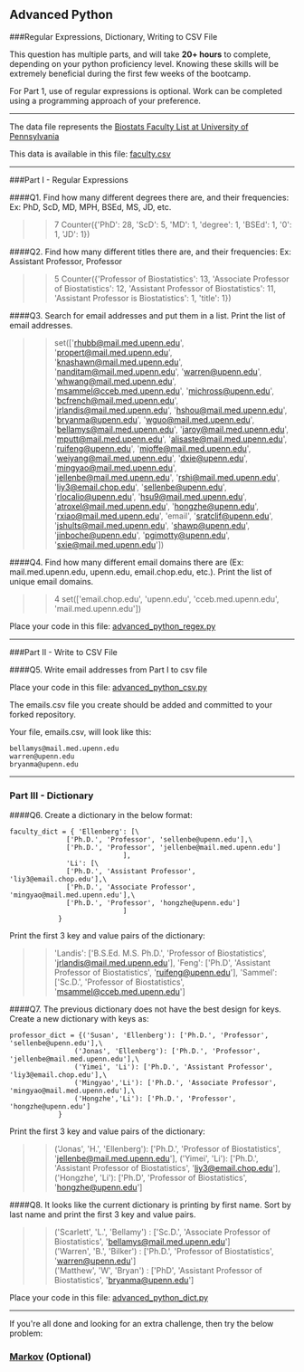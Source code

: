 ## Advanced Python    

###Regular Expressions, Dictionary, Writing to CSV File  

This question has multiple parts, and will take **20+ hours** to complete, depending on your python proficiency level.  Knowing these skills will be extremely beneficial during the first few weeks of the bootcamp.

For Part 1, use of regular expressions is optional.  Work can be completed using a programming approach of your preference. 

---

The data file represents the [Biostats Faculty List at University of Pennsylvania](http://www.med.upenn.edu/cceb/biostat/faculty.shtml)

This data is available in this file:  [faculty.csv](python/faculty.csv)

--- 

###Part I - Regular Expressions  


####Q1. Find how many different degrees there are, and their frequencies: Ex:  PhD, ScD, MD, MPH, BSEd, MS, JD, etc.

>> 7
>> Counter({'PhD': 28, 'ScD': 5, 'MD': 1, 'degree': 1, 'BSEd': 1, '0': 1, 'JD': 1})


####Q2. Find how many different titles there are, and their frequencies:  Ex:  Assistant Professor, Professor

>> 5
>> Counter({'Professor of Biostatistics': 13, 'Associate Professor of Biostatistics': 12, 'Assistant Professor of Biostatistics': 11, 'Assistant Professor is Biostatistics': 1, 'title': 1})


####Q3. Search for email addresses and put them in a list.  Print the list of email addresses.

>> set(['rhubb@mail.med.upenn.edu', 'propert@mail.med.upenn.edu', 'knashawn@mail.med.upenn.edu', 'nanditam@mail.med.upenn.edu', 'warren@upenn.edu', 'whwang@mail.med.upenn.edu', 'msammel@cceb.med.upenn.edu', 'michross@upenn.edu', 'bcfrench@mail.med.upenn.edu', 'jrlandis@mail.med.upenn.edu', 'hshou@mail.med.upenn.edu', 'bryanma@upenn.edu', 'wguo@mail.med.upenn.edu', 'bellamys@mail.med.upenn.edu', 'jaroy@mail.med.upenn.edu', 'mputt@mail.med.upenn.edu', 'alisaste@mail.med.upenn.edu', 'ruifeng@upenn.edu', 'mjoffe@mail.med.upenn.edu', 'weiyang@mail.med.upenn.edu', 'dxie@upenn.edu', 'mingyao@mail.med.upenn.edu', 'jellenbe@mail.med.upenn.edu', 'rshi@mail.med.upenn.edu', 'liy3@email.chop.edu', 'sellenbe@upenn.edu', 'rlocalio@upenn.edu', 'hsu9@mail.med.upenn.edu', 'atroxel@mail.med.upenn.edu', 'hongzhe@upenn.edu', 'rxiao@mail.med.upenn.edu', 'email', 'sratclif@upenn.edu', 'jshults@mail.med.upenn.edu', 'shawp@upenn.edu', 'jinboche@upenn.edu', 'pgimotty@upenn.edu', 'sxie@mail.med.upenn.edu'])


####Q4. Find how many different email domains there are (Ex:  mail.med.upenn.edu, upenn.edu, email.chop.edu, etc.).  Print the list of unique email domains.

>> 4
>> set(['email.chop.edu', 'upenn.edu', 'cceb.med.upenn.edu', 'mail.med.upenn.edu'])

Place your code in this file: [advanced_python_regex.py](python/advanced_python_regex.py)

---

###Part II - Write to CSV File

####Q5.  Write email addresses from Part I to csv file

Place your code in this file: [advanced_python_csv.py](python/advanced_python_csv.py)

The emails.csv file you create should be added and committed to your forked repository.

Your file, emails.csv, will look like this:
```
bellamys@mail.med.upenn.edu
warren@upenn.edu
bryanma@upenn.edu
```

---

### Part III - Dictionary

####Q6.  Create a dictionary in the below format:
```
faculty_dict = { 'Ellenberg': [\
              ['Ph.D.', 'Professor', 'sellenbe@upenn.edu'],\
              ['Ph.D.', 'Professor', 'jellenbe@mail.med.upenn.edu']
                            ],
              'Li': [\
              ['Ph.D.', 'Assistant Professor', 'liy3@email.chop.edu'],\
              ['Ph.D.', 'Associate Professor', 'mingyao@mail.med.upenn.edu'],\
              ['Ph.D.', 'Professor', 'hongzhe@upenn.edu']
                            ]
            }
```
Print the first 3 key and value pairs of the dictionary:

>> 'Landis': ['B.S.Ed. M.S. Ph.D.', 'Professor of Biostatistics', 'jrlandis@mail.med.upenn.edu'], 'Feng': ['Ph.D', 'Assistant Professor of Biostatistics', 'ruifeng@upenn.edu'], 'Sammel': ['Sc.D.', 'Professor of Biostatistics', 'msammel@cceb.med.upenn.edu']

####Q7.  The previous dictionary does not have the best design for keys.  Create a new dictionary with keys as:

```
professor_dict = {('Susan', 'Ellenberg'): ['Ph.D.', 'Professor', 'sellenbe@upenn.edu'],\
                ('Jonas', 'Ellenberg'): ['Ph.D.', 'Professor', 'jellenbe@mail.med.upenn.edu'],\
                ('Yimei', 'Li'): ['Ph.D.', 'Assistant Professor', 'liy3@email.chop.edu'],\
                ('Mingyao','Li'): ['Ph.D.', 'Associate Professor', 'mingyao@mail.med.upenn.edu'],\
                ('Hongzhe','Li'): ['Ph.D.', 'Professor', 'hongzhe@upenn.edu']
            }
```

Print the first 3 key and value pairs of the dictionary:

>> ('Jonas', 'H.', 'Ellenberg'): ['Ph.D.', 'Professor of Biostatistics', 'jellenbe@mail.med.upenn.edu'], ('Yimei', 'Li'): ['Ph.D.', 'Assistant Professor of Biostatistics', 'liy3@email.chop.edu'], ('Hongzhe', 'Li'): ['Ph.D', 'Professor of Biostatistics', 'hongzhe@upenn.edu']

####Q8.  It looks like the current dictionary is printing by first name.  Sort by last name and print the first 3 key and value pairs.  

>> ('Scarlett', 'L.', 'Bellamy') : ['Sc.D.', 'Associate Professor of Biostatistics', 'bellamys@mail.med.upenn.edu']  
('Warren', 'B.', 'Bilker') : ['Ph.D.', 'Professor of Biostatistics', 'warren@upenn.edu']  
('Matthew', 'W', 'Bryan') : ['PhD', 'Assistant Professor of Biostatistics', 'bryanma@upenn.edu']  


Place your code in this file: [advanced_python_dict.py](python/advanced_python_dict.py)

--- 

If you're all done and looking for an extra challenge, then try the below problem:  

### [Markov](python/markov.py) (Optional)

